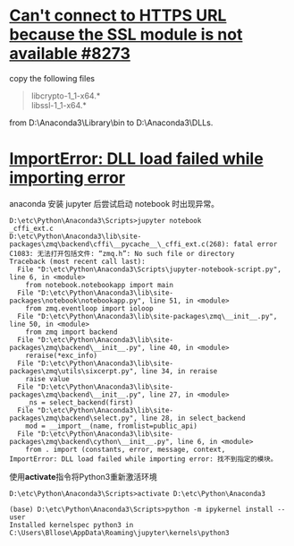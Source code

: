 # [Can't connect to HTTPS URL because the SSL module is not available #8273](https://github.com/conda/conda/issues/8273)

copy the following files  
> libcrypto-1_1-x64.*  
libssl-1_1-x64.*  

from D:\Anaconda3\Library\bin to D:\Anaconda3\DLLs.


# [ImportError: DLL load failed while importing error](https://blog.csdn.net/GUET_DM_LQ/article/details/106669205)

anaconda 安装 jupyter 后尝试启动 notebook 时出现异常。  
```
D:\etc\Python\Anaconda3\Scripts>jupyter notebook
_cffi_ext.c
D:\etc\Python\Anaconda3\lib\site-packages\zmq\backend\cffi\__pycache__\_cffi_ext.c(268): fatal error C1083: 无法打开包括文件: “zmq.h”: No such file or directory
Traceback (most recent call last):
  File "D:\etc\Python\Anaconda3\Scripts\jupyter-notebook-script.py", line 6, in <module>
    from notebook.notebookapp import main
  File "D:\etc\Python\Anaconda3\lib\site-packages\notebook\notebookapp.py", line 51, in <module>
    from zmq.eventloop import ioloop
  File "D:\etc\Python\Anaconda3\lib\site-packages\zmq\__init__.py", line 50, in <module>
    from zmq import backend
  File "D:\etc\Python\Anaconda3\lib\site-packages\zmq\backend\__init__.py", line 40, in <module>
    reraise(*exc_info)
  File "D:\etc\Python\Anaconda3\lib\site-packages\zmq\utils\sixcerpt.py", line 34, in reraise
    raise value
  File "D:\etc\Python\Anaconda3\lib\site-packages\zmq\backend\__init__.py", line 27, in <module>
    _ns = select_backend(first)
  File "D:\etc\Python\Anaconda3\lib\site-packages\zmq\backend\select.py", line 28, in select_backend
    mod = __import__(name, fromlist=public_api)
  File "D:\etc\Python\Anaconda3\lib\site-packages\zmq\backend\cython\__init__.py", line 6, in <module>
    from . import (constants, error, message, context,
ImportError: DLL load failed while importing error: 找不到指定的模块。
```  

使用**activate**指令将Python3重新激活环境  
```
D:\etc\Python\Anaconda3\Scripts>activate D:\etc\Python\Anaconda3  

(base) D:\etc\Python\Anaconda3\Scripts>python -m ipykernel install --user
Installed kernelspec python3 in C:\Users\Bllose\AppData\Roaming\jupyter\kernels\python3
```  

